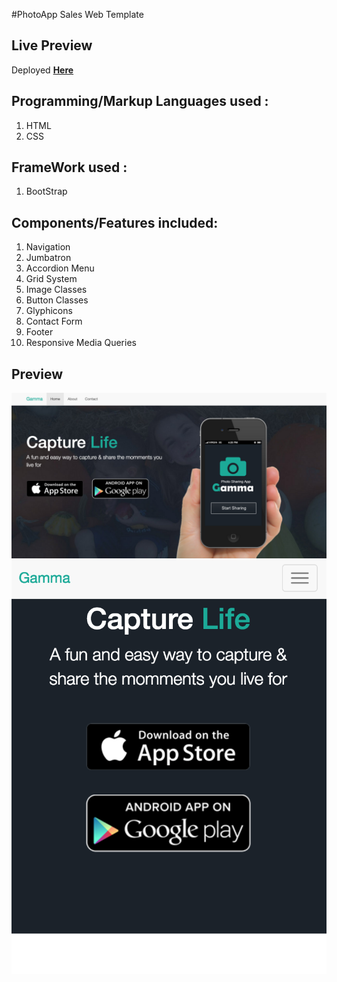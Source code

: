 #PhotoApp Sales Web Template 

## Live Preview 
Deployed [**Here**](http://yc-phototemplate.bitballoon.com/)

## Programming/Markup Languages used : 
1. HTML 
2. CSS 

## FrameWork used : 
1. BootStrap 

## Components/Features included: 
1. Navigation 
2. Jumbatron 
3. Accordion Menu 
4. Grid System 
5. Image Classes 
6. Button Classes 
7. Glyphicons 
8. Contact Form 
9. Footer 
10. Responsive Media Queries 

## Preview 
![Desktop](https://github.com/yclim95/PhotoAppSalesWebTemplate/blob/master/img/desktopPreview.png)
![Mobile](https://github.com/yclim95/PhotoAppSalesWebTemplate/blob/master/img/mobilePreview.png)